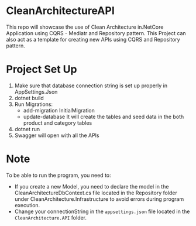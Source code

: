 # CleanArchitectureAPI

This repo will showcase the use of Clean Architecture in.NetCore Application using CQRS - Mediatr and Repository pattern. This Project can also act as a template for creating new APIs using CQRS and Repository pattern.

# Project Set Up

1. Make sure that database connection string is set up properly in AppSettings.Json
2. dotnet build
3. Run Migrations:
   - add-migration InitialMigration
   - update-database
     It will create the tables and seed data in the both product and category tables
4. dotnet run
5. Swagger will open with all the APIs

# Note
To be able to run the program, you need to:
* If you create a new Model, you need to declare the model in the CleanArchitectureDbContext.cs file located in the Repository folder under CleanArchitecture.Infrastructure to avoid errors during program execution.
* Change your connectionString in the `appsettings.json` file located in the `CleanArchitecture.API` folder.
